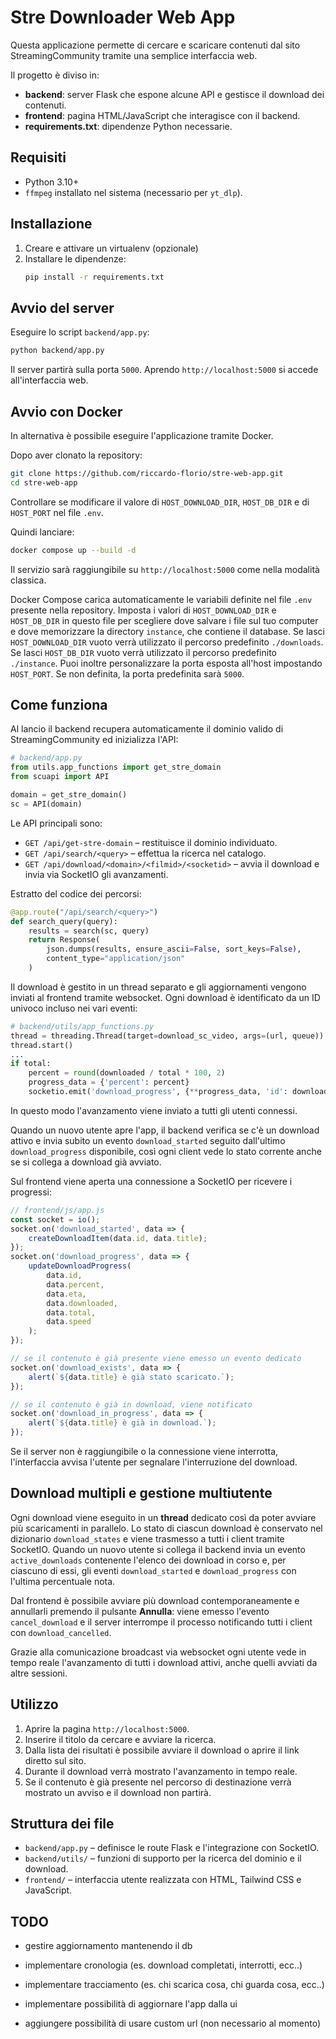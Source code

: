 # Stre Downloader Web App

Questa applicazione permette di cercare e scaricare contenuti dal sito StreamingCommunity tramite una semplice interfaccia web.

Il progetto è diviso in:

- **backend**: server Flask che espone alcune API e gestisce il download dei contenuti.
- **frontend**: pagina HTML/JavaScript che interagisce con il backend.
- **requirements.txt**: dipendenze Python necessarie.

## Requisiti

- Python 3.10+
- `ffmpeg` installato nel sistema (necessario per `yt_dlp`).

## Installazione

1. Creare e attivare un virtualenv (opzionale)
2. Installare le dipendenze:
   ```bash
   pip install -r requirements.txt
   ```

## Avvio del server

Eseguire lo script `backend/app.py`:

```bash
python backend/app.py
```

Il server partirà sulla porta `5000`. Aprendo `http://localhost:5000` si accede all'interfaccia web.

## Avvio con Docker

In alternativa è possibile eseguire l'applicazione tramite Docker. 

Dopo aver clonato la repository:

```bash
git clone https://github.com/riccardo-florio/stre-web-app.git
cd stre-web-app
```

Controllare se modificare il valore di `HOST_DOWNLOAD_DIR`, `HOST_DB_DIR` e di `HOST_PORT` nel file `.env`.

Quindi lanciare:

```bash
docker compose up --build -d
```

Il servizio sarà raggiungibile su `http://localhost:5000` come nella modalità classica.

Docker Compose carica automaticamente le variabili definite nel file `.env` presente nella repository.
Imposta i valori di `HOST_DOWNLOAD_DIR` e `HOST_DB_DIR` in questo file per scegliere dove salvare i file sul tuo computer e dove memorizzare la directory `instance`, che contiene il database.
Se lasci `HOST_DOWNLOAD_DIR` vuoto verrà utilizzato il percorso predefinito `./downloads`.
Se lasci `HOST_DB_DIR` vuoto verrà utilizzato il percorso predefinito `./instance`.
Puoi inoltre personalizzare la porta esposta all'host impostando `HOST_PORT`.
Se non definita, la porta predefinita sarà `5000`.

## Come funziona

Al lancio il backend recupera automaticamente il dominio valido di StreamingCommunity ed inizializza l'API:

```python
# backend/app.py
from utils.app_functions import get_stre_domain
from scuapi import API

domain = get_stre_domain()
sc = API(domain)
```

Le API principali sono:

- `GET /api/get-stre-domain` – restituisce il dominio individuato.
- `GET /api/search/<query>` – effettua la ricerca nel catalogo.
- `GET /api/download/<domain>/<filmid>/<socketid>` – avvia il download e invia via SocketIO gli avanzamenti.

Estratto del codice dei percorsi:

```python
@app.route("/api/search/<query>")
def search_query(query):
    results = search(sc, query)
    return Response(
        json.dumps(results, ensure_ascii=False, sort_keys=False),
        content_type="application/json"
    )
```

Il download è gestito in un thread separato e gli aggiornamenti vengono inviati al frontend tramite websocket. Ogni download è identificato da un ID univoco incluso nei vari eventi:

```python
# backend/utils/app_functions.py
thread = threading.Thread(target=download_sc_video, args=(url, queue))
thread.start()
...
if total:
    percent = round(downloaded / total * 100, 2)
    progress_data = {'percent': percent}
    socketio.emit('download_progress', {**progress_data, 'id': download_id})
```

In questo modo l'avanzamento viene inviato a tutti gli utenti connessi.

Quando un nuovo utente apre l'app, il backend verifica se c'è un download attivo e invia subito un evento `download_started` seguito dall'ultimo `download_progress` disponibile, così ogni client vede lo stato corrente anche se si collega a download già avviato.

Sul frontend viene aperta una connessione a SocketIO per ricevere i progressi:

```javascript
// frontend/js/app.js
const socket = io();
socket.on('download_started', data => {
    createDownloadItem(data.id, data.title);
});
socket.on('download_progress', data => {
    updateDownloadProgress(
        data.id,
        data.percent,
        data.eta,
        data.downloaded,
        data.total,
        data.speed
    );
});

// se il contenuto è già presente viene emesso un evento dedicato
socket.on('download_exists', data => {
    alert(`${data.title} è già stato scaricato.`);
});

// se il contenuto è già in download, viene notificato
socket.on('download_in_progress', data => {
    alert(`${data.title} è già in download.`);
});
```

Se il server non è raggiungibile o la connessione viene interrotta, l'interfaccia avvisa l'utente per segnalare l'interruzione del download.

## Download multipli e gestione multiutente

Ogni download viene eseguito in un **thread** dedicato così da poter avviare più
scaricamenti in parallelo. Lo stato di ciascun download è conservato nel
dizionario `download_states` e viene trasmesso a tutti i client tramite SocketIO.
Quando un nuovo utente si collega il backend invia un evento `active_downloads`
contenente l'elenco dei download in corso e, per ciascuno di essi, gli eventi
`download_started` e `download_progress` con l'ultima percentuale nota.

Dal frontend è possibile avviare più download contemporaneamente e annullarli
premendo il pulsante **Annulla**: viene emesso l'evento `cancel_download` e il
server interrompe il processo notificando tutti i client con
`download_cancelled`.

Grazie alla comunicazione broadcast via websocket ogni utente vede in tempo
reale l'avanzamento di tutti i download attivi, anche quelli avviati da altre
sessioni.

## Utilizzo

1. Aprire la pagina `http://localhost:5000`.
2. Inserire il titolo da cercare e avviare la ricerca.
3. Dalla lista dei risultati è possibile avviare il download o aprire il link diretto sul sito.
4. Durante il download verrà mostrato l'avanzamento in tempo reale.
5. Se il contenuto è già presente nel percorso di destinazione verrà mostrato un avviso e il download non partirà.

## Struttura dei file

- `backend/app.py` – definisce le route Flask e l'integrazione con SocketIO.
- `backend/utils/` – funzioni di supporto per la ricerca del dominio e il download.
- `frontend/` – interfaccia utente realizzata con HTML, Tailwind CSS e JavaScript.


## TODO

- gestire aggiornamento mantenendo il db

- implementare cronologia (es. download completati, interrotti, ecc..)
- implementare tracciamento (es. chi scarica cosa, chi guarda cosa, ecc..)
- implementare possibilità di aggiornare l'app dalla ui
- aggiungere possibilità di usare custom url (non necessario al momento)
